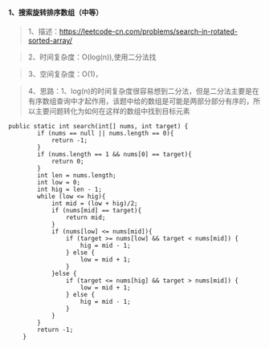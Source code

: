 #### 1、搜索旋转排序数组（中等）
> 1、描述：https://leetcode-cn.com/problems/search-in-rotated-sorted-array/

> 2、时间复杂度：O(log(n)),使用二分法找

> 3、空间复杂度：O(1)，

> 4、思路：1、log(n)的时间复杂度很容易想到二分法，但是二分法主要是在有序数组查询中才起作用，该题中给的数组是可能是两部分部分有序的，所以主要问题转化为如何在这样的数组中找到目标元素

```
public static int search(int[] nums, int target) {
        if (nums == null || nums.length == 0){
            return -1;
        }
        if (nums.length == 1 && nums[0] == target){
            return 0;
        }
        int len = nums.length;
        int low = 0;
        int hig = len - 1;
        while (low <= hig){
            int mid = (low + hig)/2;
            if (nums[mid] == target){
                return mid;
            }
            if (nums[low] <= nums[mid]){
                if (target >= nums[low] && target < nums[mid]) {
                    hig = mid - 1;
                } else {
                    low = mid + 1;
                }
            }else {
                if (target <= nums[hig] && target > nums[mid]) {
                    low = mid + 1;
                } else {
                    hig = mid - 1;
                }
            }
        }
        return -1;
    }
```
